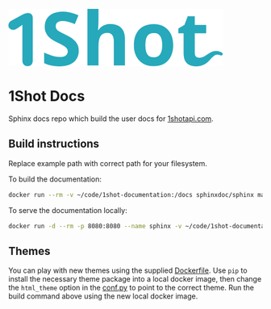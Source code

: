 ![1Shot](source/_static/1shot-logo.svg)
# 1Shot Docs
Sphinx docs repo which build the user docs for [1shotapi.com](https://1shotapi.com). 

## Build instructions
Replace example path with correct path for your filesystem.

To build the documentation:

```sh
docker run --rm -v ~/code/1shot-documentation:/docs sphinxdoc/sphinx make html
```

To serve the documentation locally:

```sh
docker run -d --rm -p 8080:8080 --name sphinx -v ~/code/1shot-documentation/docs/:/root python:3.12 python -m http.server 8080 -d /root
```

## Themes

You can play with new themes using the supplied [Dockerfile](./Dockerfile). Use `pip` to install the necessary theme package into a local docker image, then change the `html_theme` option in the [conf.py](./source/conf.py) to point to the correct theme. Run the build command above using the new local docker image. 